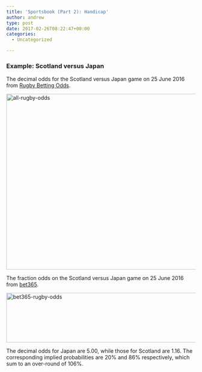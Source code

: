 ```yaml
---
title: 'Sportsbook (Part 2): Handicap'
author: andrew
type: post
date: 2017-02-26T08:22:47+00:00
categories:
  - Uncategorized

---
```

### Example: Scotland versus Japan

The decimal odds for the Scotland versus Japan game on 25 June 2016 from [Rugby Betting Odds][1].

<img class="aligncenter size-full wp-image-3572" src="http://162.243.184.248/wp-content/uploads/2016/06/all-rugby-odds.png" alt="all-rugby-odds" width="800" height="468" srcset="http://162.243.184.248/wp-content/uploads/2016/06/all-rugby-odds.png 800w, http://162.243.184.248/wp-content/uploads/2016/06/all-rugby-odds-300x176.png 300w, http://162.243.184.248/wp-content/uploads/2016/06/all-rugby-odds-768x449.png 768w" sizes="(max-width: 709px) 85vw, (max-width: 909px) 67vw, (max-width: 984px) 61vw, (max-width: 1362px) 45vw, 600px" />

The fraction odds on the Scotland versus Japan game on 25 June 2016 from [bet365][2].

<img class="aligncenter size-full wp-image-3571" src="http://162.243.184.248/wp-content/uploads/2016/06/bet365-rugby-odds.png" alt="bet365-rugby-odds" width="800" height="132" srcset="http://162.243.184.248/wp-content/uploads/2016/06/bet365-rugby-odds.png 800w, http://162.243.184.248/wp-content/uploads/2016/06/bet365-rugby-odds-300x50.png 300w, http://162.243.184.248/wp-content/uploads/2016/06/bet365-rugby-odds-768x127.png 768w" sizes="(max-width: 709px) 85vw, (max-width: 909px) 67vw, (max-width: 984px) 61vw, (max-width: 1362px) 45vw, 600px" />

The decimal odds for Japan are 5.00, while those for Scotland are 1.16. The corresponding implied probabilities are 20% and 86% respectively, which sum to an over-round of 106%.

 [1]: http://www.rugbybettingodds.net/
 [2]: http://www.bet365.com/
